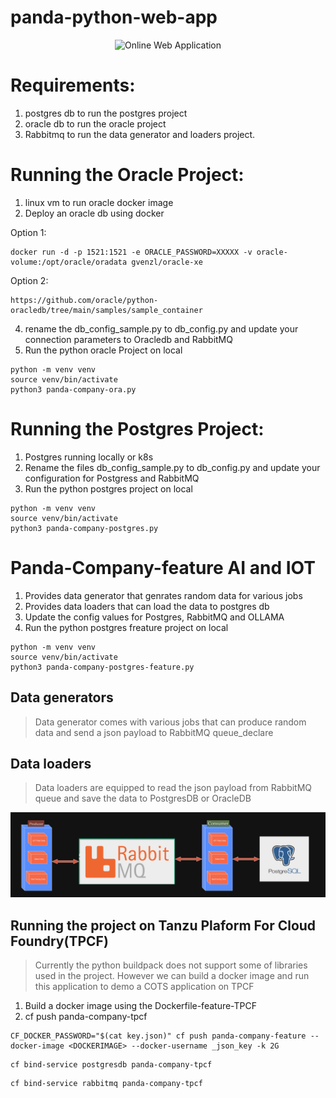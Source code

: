 # panda-python-web-app
<p align="center">
<img src="templates/panda.png" width="800" alt="Online Web Application" />
</p>

# Requirements:
1. postgres db to run the postgres project
2. oracle db to run the oracle project
3. Rabbitmq to run the data generator and loaders project.

# Running the Oracle Project:
1. linux vm to run oracle docker image
2. Deploy an oracle db using docker

Option 1:
```
docker run -d -p 1521:1521 -e ORACLE_PASSWORD=XXXXX -v oracle-volume:/opt/oracle/oradata gvenzl/oracle-xe
```
Option 2:
```
https://github.com/oracle/python-oracledb/tree/main/samples/sample_container
```
4. rename the db_config_sample.py to db_config.py and update your connection parameters to Oracledb and RabbitMQ
5. Run the python oracle Project on local
```
python -m venv venv
source venv/bin/activate
python3 panda-company-ora.py
```

# Running the Postgres Project:
1. Postgres running locally or k8s
2. Rename the files db_config_sample.py to db_config.py and update your configuration for Postgress and RabbitMQ
3. Run the python postgres project on local
```
python -m venv venv
source venv/bin/activate
python3 panda-company-postgres.py
```

# Panda-Company-feature AI and IOT
1. Provides data generator that genrates random data for various jobs
2. Provides data loaders that can load the data to postgres db
3. Update the config values for Postgres, RabbitMQ and OLLAMA
4. Run the python postgres freature project on local
```
python -m venv venv
source venv/bin/activate
python3 panda-company-postgres-feature.py
```

## Data generators
> Data generator comes with various jobs that can produce random data and send a json payload to RabbitMQ queue_declare

## Data loaders
> Data loaders are equipped to read the json payload from RabbitMQ queue and save the data to PostgresDB or OracleDB

<p align="center">
<img src="static/panda_arch.png" width="800" alt="Online Web Application" />
</p>


## Running the project on Tanzu Plaform For Cloud Foundry(TPCF)
> Currently the python buildpack does not support some of libraries used in the project. However we can build a docker image and run this application to demo a COTS application on TPCF

1. Build a docker image using the Dockerfile-feature-TPCF
2. cf push panda-company-tpcf <docker image>

```
CF_DOCKER_PASSWORD="$(cat key.json)" cf push panda-company-feature --docker-image <DOCKERIMAGE> --docker-username _json_key -k 2G
```

```
cf bind-service postgresdb panda-company-tpcf
```

```
cf bind-service rabbitmq panda-company-tpcf
```
